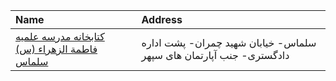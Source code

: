 | Name                                                                                                                             | Address                                                             |
|:---------------------------------------------------------------------------------------------------------------------------------|:--------------------------------------------------------------------|
| [کتابخانه مدرسه علمیه فاطمة الزهراء (س) سلماس](https://lib.ir/fa/library/754/کتابخانه-مدرسه-علمیه-فاطمة-الزهراء-س-سلماس/search/) | سلماس- خیابان شهید چمران- پشت اداره دادگستری- جنب آپارتمان های سپهر |